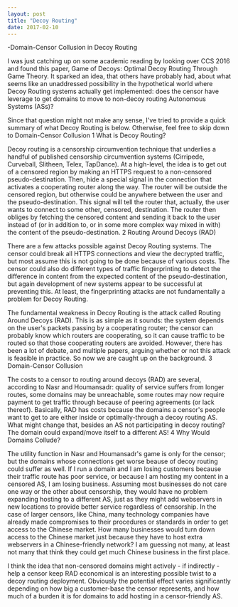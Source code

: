 ```yaml
---
layout: post
title: "Decoy Routing"
date: 2017-02-10
---
```


-Domain-Censor Collusion in Decoy Routing

I was just catching up on some academic reading by looking over CCS 2016 and found this paper, Game of Decoys: Optimal Decoy Routing Through Game Theory. It sparked an idea, that others have probably had, about what seems like an unaddressed possibility in the hypothetical world where Decoy Routing systems actually get implemented: does the censor have leverage to get domains to move to non-decoy routing Autonomous Systems (ASs)?

Since that question might not make any sense, I've tried to provide a quick summary of what Decoy Routing is below. Otherwise, feel free to skip down to Domain-Censor Collusion
1 What is Decoy Routing?

Decoy routing is a censorship circumvention technique that underlies a handful of published censorship circumvention systems (Cirripede, Curveball, Slitheen, Telex, TapDance). At a high-level, the idea is to get out of a censored region by making an HTTPS request to a non-censored pseudo-destination. Then, hide a special signal in the connection that activates a cooperating router along the way. The router will be outside the censored region, but otherwise could be anywhere between the user and the pseudo-destination. This signal will tell the router that, actually, the user wants to connect to some other, censored, destination. The router then obliges by fetching the censored content and sending it back to the user instead of (or in addition to, or in some more complex way mixed in with) the content of the pseudo-destination.
2 Routing Around Decoys (RAD)

There are a few attacks possible against Decoy Routing systems. The censor could break all HTTPS connections and view the decrypted traffic, but most assume this is not going to be done because of various costs. The censor could also do different types of traffic fingerprinting to detect the difference in content from the expected content of the pseudo-destination, but again development of new systems appear to be successful at preventing this. At least, the fingerprinting attacks are not fundamentally a problem for Decoy Routing.

The fundamental weakness in Decoy Routing is the attack called Routing Around Decoys (RAD). This is as simple as it sounds: the system depends on the user's packets passing by a cooperating router; the censor can probably know which routers are cooperating, so it can cause traffic to be routed so that those cooperating routers are avoided. However, there has been a lot of debate, and multiple papers, arguing whether or not this attack is feasible in practice. So now we are caught up on the background.
3 Domain-Censor Collusion

The costs to a censor to routing around decoys (RAD) are several, according to Nasr and Houmansadr: quality of service suffers from longer routes, some domains may be unreachable, some routes may now require payment to get traffic through because of peering agreements (or lack thereof). Basically, RAD has costs because the domains a censor's people want to get to are either inside or optimally-through a decoy routing AS. What might change that, besides an AS not participating in decoy routing? The domain could expand/move itself to a different AS!
4 Why Would Domains Collude?

The utility function in Nasr and Houmansadr's game is only for the censor; but the domains whose connections get worse beause of decoy routing could suffer as well. If I run a domain and I am losing customers because their traffic route has poor service, or because I am hosting my content in a censored AS, I am losing business. Assuming most businesses do not care one way or the other about censorship, they would have no problem expanding hosting to a different AS, just as they might add webservers in new locations to provide better service regardless of censorship. In the case of larger censors, like China, many technology companies have already made compromises to their procedures or standards in order to get access to the Chinese market. How many businesses would turn down access to the Chinese market just because they have to host extra webservers in a Chinese-friendly network? I am guessing not many, at least not many that think they could get much Chinese business in the first place.

I think the idea that non-censored domains might actively - if indirectly - help a censor keep RAD economical is an interesting possible twist to a decoy routing deployment. Obviously the potential effect varies significantly depending on how big a customer-base the censor represents, and how much of a burden it is for domains to add hosting in a censor-friendly AS.
